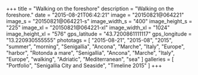 +++
title = "Walking on the foreshore"
description = "Walking on the foreshore."
date = "2015-08-21T06:42:21"
image = "20150821@064221"
image_s = "20150821@064221-s"
image_width_s = "400"
image_height_s = "225"
image_xl = "20150821@064221-xl"
image_width_xl = "1024"
image_height_xl = "576"
gps_latitude = "43.7200861111117"
gps_longitude = "13.220930555555"
phototags = [ "2015-08-21", "2015-08", "2015", "summer", "morning", "Senigallia", "Ancona", "Marche", "Italy", "Europe", "harbor", "Rotonda a mare", "Senigallia", "Ancona", "Marche", "Italy", "Europe", "walking", "Adriatic", "Mediterranean", "sea" ]
galleries = [ "Portfolio", "Senigallia City and Seaside", "Timeline 2015" ]
+++
